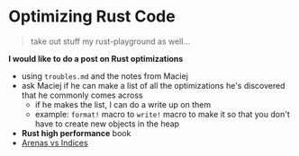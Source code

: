 # Optimizing Rust Code

> take out stuff my rust-playground as well...

**I would like to do a post on Rust optimizations** 
* using `troubles.md` and the notes from Maciej
* ask Maciej if he can make a list of all the optimizations he's discovered that he commonly comes across
    * if he makes the list, I can do a write up on them
    * example: `format!` macro to `write!` macro to make it so that you don't have to create new objects in the heap
* **Rust high performance** book
* [Arenas vs Indices](https://llogiq.github.io/2019/04/06/arena.html?utm_source=share&utm_medium=ios_app)
